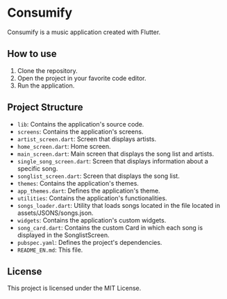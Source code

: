 # Consumify

Consumify is a music application created with Flutter.

## How to use

1. Clone the repository.
2. Open the project in your favorite code editor.
3. Run the application.

## Project Structure

- `lib`: Contains the application's source code.
 - `screens`: Contains the application's screens.
 - `artist_screen.dart`: Screen that displays artists.
 - `home_screen.dart`: Home screen.
 - `main_screen.dart`: Main screen that displays the song list and artists.
 - `single_song_screen.dart`: Screen that displays information about a specific song.
 - `songlist_screen.dart`: Screen that displays the song list.
 - `themes`: Contains the application's themes.
 - `app_themes.dart`: Defines the application's theme.
 - `utilities`: Contains the application's functionalities.
 - `songs_loader.dart`: Utility that loads songs located in the file located in assets/JSONS/songs.json.
 - `widgets`: Contains the application's custom widgets.
 - `song_card.dart`: Contains the custom Card in which each song is displayed in the SonglistScreen.
- `pubspec.yaml`: Defines the project's dependencies.
- `README_EN.md`: This file.

## License

This project is licensed under the MIT License.

